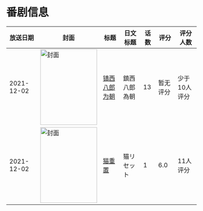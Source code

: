 # 番剧信息

|放送日期|封面|标题|日文标题|话数|评分|评分人数|
|---|---|---|---|---|---|---|
|2021-12-02|<img src="//lain.bgm.tv/pic/cover/c/07/cc/360804_6EMzs.jpg" alt="封面" style="width:150px;height:200px;object-fit:cover;">|[镇西八郎为朝](https://bangumi.tv/subject/360804)|鎮西八郎為朝|13|暂无评分|少于10人评分|
|2021-12-02|<img src="//lain.bgm.tv/pic/cover/c/78/5b/451348_g5I6t.jpg" alt="封面" style="width:150px;height:200px;object-fit:cover;">|[猫重置](https://bangumi.tv/subject/451348)|猫リセット|1|6.0|11人评分|
